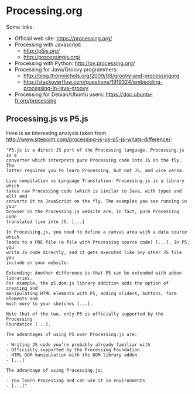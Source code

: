# Processing.org

Some links:
* Official web site: https://processing.org/
* Processing with Javascript:
    - http://p5js.org/
    - http://processingjs.org/
* Processing with Python: http://py.processing.org/
* Processing for Java/Groovy programmers:
    - http://blog.thomnichols.org/2009/08/groovy-and-processingorg
    - http://stackoverflow.com/questions/1919324/embedding-processing-in-java-groovy
* Processing for Debian/Ubuntu users: https://doc.ubuntu-fr.org/processing

## Processing.js vs P5.js

Here is an interesting analysis taken from http://www.sitepoint.com/processing-js-vs-p5-js-whats-difference/:

    "P5.js is a direct JS port of the Processing language. Processing.js is a
    converter which interprets pure Processing code into JS on the fly. The
    latter requires you to learn Processing, but not JS, and vice versa.
    
    Live compilation vs Language Translation: Processing.js is a library which
    takes raw Processing code (which is similar to Java, with types and all) and
    converts it to JavaScript on the fly. The examples you see running in your
    browser on the Processing.js website are, in fact, pure Processing code
    translated live into JS. [...]
    
    In Processing.js, you need to define a canvas area with a data source which
    leads to a PDE file (a file with Processing source code) [...]. In P5, you
    write JS code directly, and it gets executed like any other JS file you
    include on your website.
    
    Extending: Another difference is that P5 can be extended with addon libraries.
    For example, the p5.dom.js library addition adds the option of creating and
    manipulating HTML elements with P5, adding sliders, buttons, form elements and
    much more to your sketches [...].
    
    Note that of the two, only P5 is officially supported by the Processing
    Foundation [...].
    
    The advantages of using P5 over Processing.js are:
    
    - Writing JS code you’re probably already familiar with
    - Officially supported by the Processing Foundation
    - HTML DOM manipulation with the DOM library addon
    - [...]
                    
    The advantage of using Processing.js:
                    
    - You learn Processing and can use it in environments
    - [...]"
